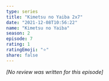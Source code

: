 ```yaml
---
type: series
title: "Kimetsu no Yaiba 2x7"
date: "2021-12-08T10:56:22"
name: "Kimetsu no Yaiba"
season: 2
episode: 7
rating: 1
ratingEmoji: "⭐️"
share: false
---
```


_[No review was written for this episode]_
